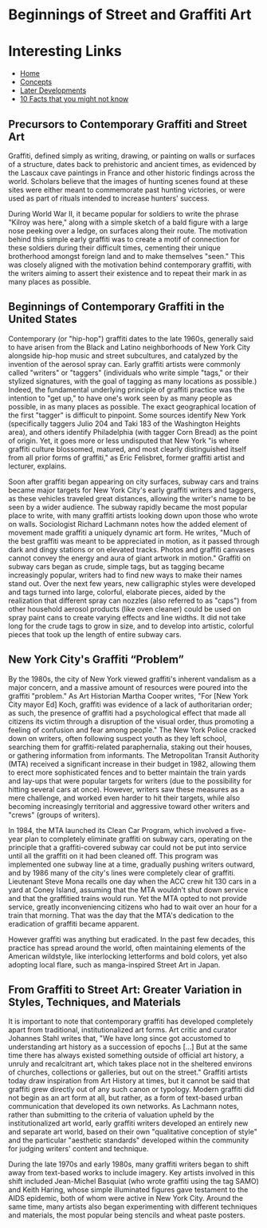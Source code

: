 # Beginnings of Street and Graffiti Art

# Interesting Links

- [Home](https://github.com/karthik-4-u/docs-as-code-assignment/main/index.md)
- [Concepts](2_Concepts.md)
- [Later Developments](3_Later_Developments.md)
- [10 Facts that you might not know](10_Facts_Graffiti.md)


## Precursors to Contemporary Graffiti and Street Art
Graffiti, defined simply as writing, drawing, or painting on walls or surfaces of a structure, dates back to prehistoric and ancient times, as evidenced by the Lascaux cave paintings in France and other historic findings across the world. Scholars believe that the images of hunting scenes found at these sites were either meant to commemorate past hunting victories, or were used as part of rituals intended to increase hunters' success.

During World War II, it became popular for soldiers to write the phrase "Kilroy was here," along with a simple sketch of a bald figure with a large nose peeking over a ledge, on surfaces along their route. The motivation behind this simple early graffiti was to create a motif of connection for these soldiers during their difficult times, cementing their unique brotherhood amongst foreign land and to make themselves "seen." This was closely aligned with the motivation behind contemporary graffiti, with the writers aiming to assert their existence and to repeat their mark in as many places as possible.

## Beginnings of Contemporary Graffiti in the United States
Contemporary (or "hip-hop") graffiti dates to the late 1960s, generally said to have arisen from the Black and Latino neighborhoods of New York City alongside hip-hop music and street subcultures, and catalyzed by the invention of the aerosol spray can. Early graffiti artists were commonly called "writers" or "taggers" (individuals who write simple "tags," or their stylized signatures, with the goal of tagging as many locations as possible.) Indeed, the fundamental underlying principle of graffiti practice was the intention to "get up," to have one's work seen by as many people as possible, in as many places as possible.
The exact geographical location of the first "tagger" is difficult to pinpoint. Some sources identify New York (specifically taggers Julio 204 and Taki 183 of the Washington Heights area), and others identify Philadelphia (with tagger Corn Bread) as the point of origin. Yet, it goes more or less undisputed that New York "is where graffiti culture blossomed, matured, and most clearly distinguished itself from all prior forms of graffiti," as Eric Felisbret, former graffiti artist and lecturer, explains.

Soon after graffiti began appearing on city surfaces, subway cars and trains became major targets for New York City's early graffiti writers and taggers, as these vehicles traveled great distances, allowing the writer's name to be seen by a wider audience. The subway rapidly became the most popular place to write, with many graffiti artists looking down upon those who wrote on walls. Sociologist Richard Lachmann notes how the added element of movement made graffiti a uniquely dynamic art form. He writes, "Much of the best graffiti was meant to be appreciated in motion, as it passed through dark and dingy stations or on elevated tracks. Photos and graffiti canvases cannot convey the energy and aura of giant artwork in motion."
Graffiti on subway cars began as crude, simple tags, but as tagging became increasingly popular, writers had to find new ways to make their names stand out. Over the next few years, new calligraphic styles were developed and tags turned into large, colorful, elaborate pieces, aided by the realization that different spray can nozzles (also referred to as "caps") from other household aerosol products (like oven cleaner) could be used on spray paint cans to create varying effects and line widths. It did not take long for the crude tags to grow in size, and to develop into artistic, colorful pieces that took up the length of entire subway cars.

## New York City's Graffiti “Problem”
By the 1980s, the city of New York viewed graffiti's inherent vandalism as a major concern, and a massive amount of resources were poured into the graffiti "problem." As Art Historian Martha Cooper writes, "For [New York City mayor Ed] Koch, graffiti was evidence of a lack of authoritarian order; as such, the presence of graffiti had a psychological effect that made all citizens its victim through a disruption of the visual order, thus promoting a feeling of confusion and fear among people." The New York Police cracked down on writers, often following suspect youth as they left school, searching them for graffiti-related paraphernalia, staking out their houses, or gathering information from informants. The Metropolitan Transit Authority (MTA) received a significant increase in their budget in 1982, allowing them to erect more sophisticated fences and to better maintain the train yards and lay-ups that were popular targets for writers (due to the possibility for hitting several cars at once). However, writers saw these measures as a mere challenge, and worked even harder to hit their targets, while also becoming increasingly territorial and aggressive toward other writers and "crews" (groups of writers).

In 1984, the MTA launched its Clean Car Program, which involved a five-year plan to completely eliminate graffiti on subway cars, operating on the principle that a graffiti-covered subway car could not be put into service until all the graffiti on it had been cleaned off. This program was implemented one subway line at a time, gradually pushing writers outward, and by 1986 many of the city's lines were completely clear of graffiti. Lieutenant Steve Mona recalls one day when the ACC crew hit 130 cars in a yard at Coney Island, assuming that the MTA wouldn't shut down service and that the graffitied trains would run. Yet the MTA opted to not provide service, greatly inconveniencing citizens who had to wait over an hour for a train that morning. That was the day that the MTA's dedication to the eradication of graffiti became apparent.

However graffiti was anything but eradicated. In the past few decades, this practice has spread around the world, often maintaining elements of the American wildstyle, like interlocking letterforms and bold colors, yet also adopting local flare, such as manga-inspired Street Art in Japan.

## From Graffiti to Street Art: Greater Variation in Styles, Techniques, and Materials
It is important to note that contemporary graffiti has developed completely apart from traditional, institutionalized art forms. Art critic and curator Johannes Stahl writes that, "We have long since got accustomed to understanding art history as a succession of epochs [...] But at the same time there has always existed something outside of official art history, a unruly and recalcitrant art, which takes place not in the sheltered environs of churches, collections or galleries, but out on the street." Graffiti artists today draw inspiration from Art History at times, but it cannot be said that graffiti grew directly out of any such canon or typology. Modern graffiti did not begin as an art form at all, but rather, as a form of text-based urban communication that developed its own networks. As Lachmann notes, rather than submitting to the criteria of valuation upheld by the institutionalized art world, early graffiti writers developed an entirely new and separate art world, based on their own "qualitative conception of style" and the particular "aesthetic standards" developed within the community for judging writers' content and technique.

During the late 1970s and early 1980s, many graffiti writers began to shift away from text-based works to include imagery. Key artists involved in this shift included Jean-Michel Basquiat (who wrote graffiti using the tag SAMO) and Keith Haring, whose simple illuminated figures gave testament to the AIDS epidemic, both of whom were active in New York City. Around the same time, many artists also began experimenting with different techniques and materials, the most popular being stencils and wheat paste posters.
